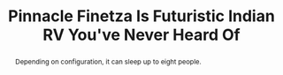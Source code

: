 ---
category: news
title: Pinnacle Finetza Is Futuristic Indian RV You've Never Heard Of
abstract: Depending on configuration, it can sleep up to eight people.
publishedDateTime: 2019-03-05T21:51:53Z
sourceUrl: https://www.msn.com/en-us/autos/enthusiasts/pinnacle-finetza-is-futuristic-indian-rv-you-ve-never-heard-of/ar-BBUpRF7?
type: article

provider:
  name: motor1
  id: V_AAppiqr_global
tags:
  - Autos

images: 
  - url: assets/images/2019/3/Pinnacle-Finetza-Is-Futuristic-Indian-RV-You've-Never-Heard-Of-1.jpg
    width: 1920
    height: 1080
    quality: 50
    title: Pinnacle Finetza RV
    attribution: 
    focalRegion:
      x1: 0
      x2: 0
      y1: 0
      y2: 0

---